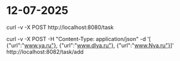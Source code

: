# 12-07-2025

curl -v -X POST http://localhost:8080/task

curl -v -X POST -H "Content-Type: application/json" -d '[
{"url":"www.ya.ru"},
{"url":"www.dlya.ru"},
{"url":"www.Nya.ru"}]' http://localhost:8082/task/add